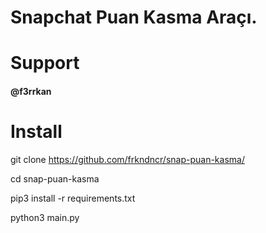 # Snapchat Puan Kasma Araçı.

# Support
#### @f3rrkan

# Install

git clone https://github.com/frkndncr/snap-puan-kasma/

cd snap-puan-kasma

pip3 install -r requirements.txt

python3 main.py
